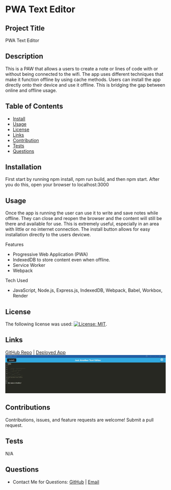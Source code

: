 # PWA Text Editor

## Project Title
PWA Text Editor 

## Description
This is a PAW that allows a users to create a note or lines of code with or without being connected to the wifi. The app uses different techniques that make it function offline by using cache methods. Users can install the app directly onto their device and use it offline. This is bridging the gap between online and offline usage.

## Table of Contents
* [Install](#installation)
* [Usage](#usage)
* [License](#license)
* [Links](#links)
* [Contribution](#contributions)
* [Tests](#tests)
* [Questions](#questions)

## Installation
First start by running npm install, npm run build, and then npm start. After you do this, open your browser to localhost:3000

## Usage
Once the app is running the user can use it to write and save notes while offline. They can close and reopen the browser and the content will still be there and available for use. This is extremely useful, especially in an area with little or no internet connection. The install button allows for easy installation directly to the users devicwe.

Features

* Progressive Web Application (PWA)
* IndexedDB to store content even when offline.
* Service Worker
* Webpack

Tech Used
* JavaScript, Node.js, Express.js, IndexedDB, Webpack, Babel, Workbox, Render

## License
The following license was used: [![License: MIT](https://img.shields.io/badge/License-MIT-blue.svg)](https://opensource.org/licenses/MIT).

## Links
[GitHub Repo](https://github.com/bragonese1/pwa-text-editor) |
[Deployed App](https://pwa-text-editor-1-u0h0.onrender.com/)
![alt text](Assets/PWA.jpg)

## Contributions
Contributions, issues, and feature requests are welcome! Submit a pull request.

## Tests
N/A

## Questions
- Contact Me for Questions:
[GitHub](https://github.com/bragonese1) | [Email](mailto:ragonesebradley@gmail.com)


